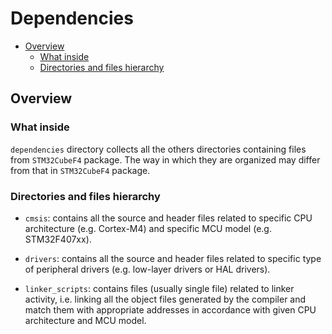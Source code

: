# Dependencies

- [Overview](#overview)
    - [What inside](#what-inside)
    - [Directories and files hierarchy](#directories-and-files-hierarchy)



## Overview

### What inside

`dependencies` directory collects all the others directories containing files
from `STM32CubeF4` package. The way in which they are organized may differ from
that in `STM32CubeF4` package.


### Directories and files hierarchy

* `cmsis`: contains all the source and header files related to specific CPU
    architecture (e.g. Cortex-M4) and specific MCU model (e.g. STM32F407xx).

* `drivers`: contains all the source and header files related to specific type
    of peripheral drivers (e.g. low-layer drivers or HAL drivers).

* `linker_scripts`: contains files (usually single file) related to linker
    activity, i.e. linking all the object files generated by the compiler and
    match them with appropriate addresses in accordance with given CPU
    architecture and MCU model.

